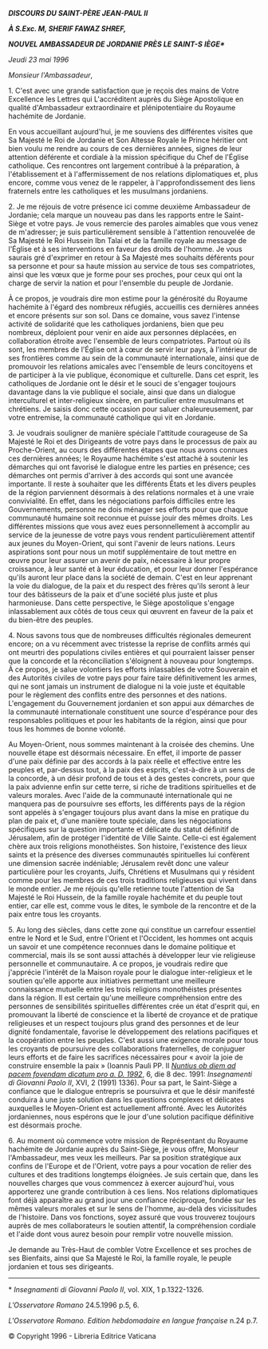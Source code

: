 ***DISCOURS DU SAINT-PÈRE JEAN-PAUL II***

***À S.Exc. M, SHERIF FAWAZ SHREF,***

***NOUVEL AMBASSADEUR DE JORDANIE PRÈS LE SAINT-S*** ***IÈGE\****

*Jeudi 23 mai 1996*

*Monsieur l'Ambassadeur*,

1\. C'est avec une grande satisfaction que je reçois des mains de Votre Excellence les Lettres qui L'accréditent auprès du Siège Apostolique en qualité d'Ambassadeur extraordinaire et plénipotentiaire du Royaume hachémite de Jordanie.

En vous accueillant aujourd'hui, je me souviens des différentes visites que Sa Majesté le Roi de Jordanie et Son Altesse Royale le Prince héritier ont bien voulu me rendre au cours de ces dernières années, signes de leur attention déférente et cordiale à la mission spécifique du Chef de l'Église catholique. Ces rencontres ont largement contribué à la préparation, à l'établissement et à l'affermissement de nos relations diplomatiques et, plus encore, comme vous venez de le rappeler, à l'approfondissement des liens fraternels entre les catholiques et les musulmans jordaniens.

2\. Je me réjouis de votre présence ici comme deuxième Ambassadeur de Jordanie; cela marque un nouveau pas dans les rapports entre le Saint-Siège et votre pays. Je vous remercie des paroles aimables que vous venez de m'adresser; je suis particulièrement sensible à l'attention renouvelée de Sa Majesté le Roi Hussein Ibn Talai et de la famille royale au message de l'Église et à ses interventions en faveur des droits de l'homme. Je vous saurais gré d'exprimer en retour à Sa Majesté mes souhaits déférents pour sa personne et pour sa haute mission au service de tous ses compatriotes, ainsi que les vœux que je forme pour ses proches, pour ceux qui ont la charge de servir la nation et pour l'ensemble du peuple de Jordanie.

À ce propos, je voudrais dire mon estime pour la générosité du Royaume hachémite à l'égard des nombreux réfugiés, accueillis ces dernières années et encore présents sur son sol. Dans ce domaine, vous savez l'intense activité de solidarité que les catholiques jordaniens, bien que peu nombreux, déploient pour venir en aide aux personnes déplacées, en collaboration étroite avec l'ensemble de leurs compatriotes. Partout où ils sont, les membres de l'Église ont à cœur de servir leur pays, à l'intérieur de ses frontières comme au sein de la communauté internationale, ainsi que de promouvoir les relations amicales avec l'ensemble de leurs concitoyens et de participer à la vie publique, économique et culturelle. Dans cet esprit, les catholiques de Jordanie ont le désir et le souci de s'engager toujours davantage dans la vie publique el sociale, ainsi que dans un dialogue interculturel et inter-religieux sincère, en particulier entre musulmans et chrétiens. Je saisis donc cette occasion pour saluer chaleureusement, par votre entremise, la communauté catholique qui vit en Jordanie.

3\. Je voudrais souligner de manière spéciale l'attitude courageuse de Sa Majesté le Roi et des Dirigeants de votre pays dans le processus de paix au Proche-Orient, au cours des différentes étapes que nous avons connues ces dernières années; le Royaume hachémite s'est attaché à soutenir les démarches qui ont favorisé le dialogue entre les parties en présence; ces démarches ont permis d'arriver à des accords qui sont une avancée importante. Il reste à souhaiter que les différents États et les divers peuples de la région parviennent désormais à des relations normales et à une vraie convivialité. En effet, dans les négociations parfois difficiles entre les Gouvernements, personne ne dois ménager ses efforts pour que chaque communauté humaine soit reconnue et puisse jouir des mêmes droits. Les différentes missions que vous avez eues personnellement à accomplir au service de la jeunesse de votre pays vous rendent particulièrement attentif aux jeunes du Moyen-Orient, qui sont l'avenir de leurs nations. Leurs aspirations sont pour nous un motif supplémentaire de tout mettre en œuvre pour leur assurer un avenir de paix, nécessaire à leur propre croissance, à leur santé et à leur éducation, et pour leur donner l'espérance qu'ils auront leur place dans la société de demain. C'est en leur apprenant la voie du dialogue, de la paix et du respect des frères qu'ils seront à leur tour des bâtisseurs de la paix et d'une société plus juste et plus harmonieuse. Dans cette perspective, le Siège apostolique s'engage inlassablement aux côtés de tous ceux qui œuvrent en faveur de la paix et du bien-être des peuples.

4\. Nous savons tous que de nombreuses difficultés régionales demeurent encore; on a vu récemment avec tristesse la reprise de conflits armés qui ont meurtri des populations civiles entières et qui pourraient laisser penser que la concorde et la réconciliation s'éloignent à nouveau pour longtemps. À ce propos, je salue volontiers les efforts inlassables de votre Souverain et des Autorités civiles de votre pays pour faire taire définitivement les armes, qui ne sont jamais un instrument de dialogue ni la voie juste et équitable pour le règlement des conflits entre des personnes et des nations. L'engagement du Gouvernement jordanien et son appui aux démarches de la communauté internationale constituent une source d'espérance pour des responsables politiques et pour les habitants de la région, ainsi que pour tous les hommes de bonne volonté.

Au Moyen-Orient, nous sommes maintenant à la croisée des chemins. Une nouvelle étape est désormais nécessaire. En effet, il importe de passer d'une paix définie par des accords à la paix réelle et effective entre les peuples et, par-dessus tout, à la paix des esprits, c'est-à-dire à un sens de la concorde, à un désir profond de tous et à des gestes concrets, pour que la paix advienne enfin sur cette terre, si riche de traditions spirituelles et de valeurs morales. Avec l'aide de la communauté internationale qui ne manquera pas de poursuivre ses efforts, les différents pays de la région sont appelés à s'engager toujours plus avant dans la mise en pratique du plan de paix et, d'une manière toute spéciale, dans les négociations spécifiques sur la question importante et délicate du statut définitif de Jérusalem, afin de protéger l'identité de Ville Sainte. Celle-ci est également chère aux trois religions monothéistes. Son histoire, l'existence des lieux saints et la présence des diverses communautés spirituelles lui confèrent une dimension sacrée indéniable; Jérusalem revêt donc une valeur particulière pour les croyants, Juifs, Chrétiens et Musulmans qui y résident comme pour les membres de ces trois traditions religieuses qui vivent dans le monde entier. Je me réjouis qu'elle retienne toute l'attention de Sa Majesté le Roi Hussein, de la famille royale hachémite et du peuple tout entier, car elle est, comme vous le dites, le symbole de la rencontre et de la paix entre tous les croyants.

5\. Au long des siècles, dans cette zone qui constitue un carrefour essentiel entre le Nord et le Sud, entre l'Orient et l'Occident, les hommes ont acquis un savoir et une compétence reconnues dans le domaine politique et commercial, mais ils se sont aussi attachés à développer leur vie religieuse personnelle et communautaire. A ce propos, je voudrais redire que j'apprécie l'intérêt de la Maison royale pour le dialogue inter-religieux et le soutien qu'elle apporte aux initiatives permettant une meilleure connaissance mutuelle entre les trois religions monothéistes présentes dans la région. Il est certain qu'une meilleure compréhension entre des personnes de sensibilités spirituelles différentes crée un état d'esprit qui, en promouvant la liberté de conscience et la liberté de croyance et de pratique religieuses et un respect toujours plus grand des personnes et de leur dignité fondamentale, favorise le développement des relations pacifiques et la coopération entre les peuples. C'est aussi une exigence morale pour tous les croyants de poursuivre des collaborations fraternelles, de conjuguer leurs efforts et de faire les sacrifices nécessaires pour « avoir la joie de construire ensemble la paix » (Ioannis Pauli PP. II *[Nuntius ob diem ad pacem fovendam dicatum pro a. D. 1992](http://www.vatican.va/holy_father/john_paul_ii/messages/peace/documents/hf_jp-ii_mes_08121991_xxv-world-day-for-peace_fr.html)*, 6, die 8 dec. 1991: *Insegnamenti di Giovanni Paolo II*, XVI, 2 (1991) 1336). Pour sa part, le Saint-Siège a confiance que le dialogue entrepris se poursuivra et que le désir manifesté conduira à une juste solution dans les questions complexes et délicates auxquelles le Moyen-Orient est actuellement affronté. Avec les Autorités jordaniennes, nous espérons que le jour d'une solution pacifique définitive est désormais proche.

6\. Au moment où commence votre mission de Représentant du Royaume hachémite de Jordanie auprès du Saint-Siège, je vous offre, Monsieur l'Ambassadeur, mes veux les meilleurs. Par sa position stratégique aux confins de l'Europe et de l'Orient, votre pays a pour vocation de relier des cultures et des traditions longtemps éloignées. Je suis certain que, dans les nouvelles charges que vous commencez à exercer aujourd'hui, vous apporterez une grande contribution à ces liens. Nos relations diplomatiques font déjà apparaître au grand jour une confiance réciproque, fondée sur les mêmes valeurs morales et sur le sens de l'homme, au-delà des vicissitudes de l'histoire. Dans vos fonctions, soyez assuré que vous trouverez toujours auprès de mes collaborateurs le soutien attentif, la compréhension cordiale et l'aide dont vous aurez besoin pour remplir votre nouvelle mission.

Je demande au Très-Haut de combler Votre Excellence et ses proches de ses Bienfaits, ainsi que Sa Majesté le Roi, la famille royale, le peuple jordanien et tous ses dirigeants.

* * *

\* *Insegnamenti di Giovanni Paolo II*, vol. XIX, 1 p.1322-1326.

*L’Osservatore Romano* 24.5.1996 p.5, 6.

*L'Osservatore Romano. Edition hebdomadaire en langue française* n.24 p.7.

© Copyright 1996 - Libreria Editrice Vaticana